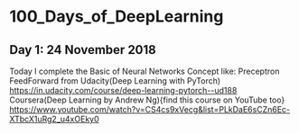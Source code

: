 # 100_Days_of_DeepLearning

## Day 1: 24 November 2018
Today I complete the Basic of Neural Networks Concept like:
                  Preceptron
                  FeedForward
from Udacity(Deep Learning with PyTorch) https://in.udacity.com/course/deep-learning-pytorch--ud188
Coursera(Deep Learning by Andrew Ng){find this course on YouTube too} https://www.youtube.com/watch?v=CS4cs9xVecg&list=PLkDaE6sCZn6Ec-XTbcX1uRg2_u4xOEky0
                  
